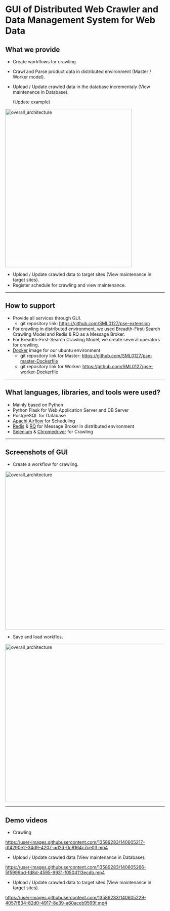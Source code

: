 # GUI of Distributed Web Crawler and Data Management System for Web Data 


## What we provide
- Create workflows for crawling
- Crawl and Parse product data in distributed environment (Master / Worker model).
- Upload / Update crawled data in the database incrementaly (View maintenance in Database).

   (Update example)
<img width="400" height="500" alt="overall_architecture" src="https://user-images.githubusercontent.com/13589283/140600455-fc2c143e-9d12-4c8c-984f-e1d9b082c9fb.jpg">

- Upload / Update crawled data to target sites (View maintenance in target sites).
- Register schedule for crawling and view maintenance.

------------
## How to support
- Provide all services through GUI.
   - git repository link: https://github.com/SML0127/pse-extension
- For crawling in distributed environment, we used Breadth-First-Search Crawling Model and Redis & RQ as a Message Broker.
- For Breadth-First-Search Crawling Model, we create several operators for crawling.
- [Docker](https://www.docker.com/) image for our ubuntu environment
   - git repository link for Master: https://github.com/SML0127/pse-master-Dockerfile
   - git repository link for Worker: https://github.com/SML0127/pse-worker-Dockerfile


------------
## What languages, libraries, and tools were used?
- Mainly based on Python
- Python Flask for Web Application Server and DB Server
- PostgreSQL for Database
- [Apachi Airflow](https://airflow.apache.org/) for Scheduling
- [Redis](https://redis.io/) & [RQ](https://python-rq.org/) for Message Broker in distributed environment
- [Selenium](https://www.selenium.dev/) & [Chromedriver](https://chromedriver.chromium.org/downloads) for Crawling

------------
## Screenshots of GUI
- Create a workflow for crawling.
<img width="1200" height="500" alt="overall_architecture" src="https://user-images.githubusercontent.com/13589283/140605540-3baa7bf6-3da2-4c8b-b31c-1fafdfb308b7.jpg">

- Save and load workflos.
<img width="1200" height="500" alt="overall_architecture" src="https://user-images.githubusercontent.com/13589283/140605541-2684e744-3a54-4e13-98d2-d4637124dc5d.jpg">

------------
## Demo videos
- Crawling


https://user-images.githubusercontent.com/13589283/140605217-df4290e2-34d9-4207-ad2d-0c8164c7ce03.mp4


- Upload / Update crawled data (View maintenance in Database).


https://user-images.githubusercontent.com/13589283/140605266-5f5999bd-fd8d-4595-9931-f0504113ecdb.mp4



- Upload / Update crawled data to target sites (View maintenance in target sites).

https://user-images.githubusercontent.com/13589283/140605229-4057f834-82d0-4917-8e39-a60aceb9599f.mp4



